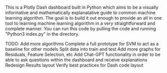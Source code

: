 This is a Plotly Dash dashboard built in Python which aims to be a visually informative and mathematically explanatative guide to common machine learning algorithm.  The goal is to build it out enough to provide an all in one tool to learning machine learning algorithm in a very straightforward and complete manner.  You can run this code by pulling the code and running "Python3 index.py" in the directory.

TODO:
  Add more algorithms
  Complete a full prototype for SVM to act as a baseline for other models
  Split data into train and test
  Add more graphs for Residuals, Feature Selection, etc
  Add Chat-GPT functionality in order to be able to ask questions within the dashboard and receive explanations
  Redesign Results layout
  Verify best practices for Dash code layout
